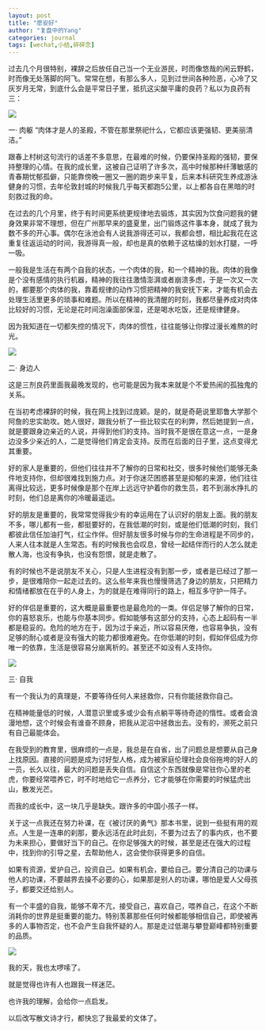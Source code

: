 ```yaml
---
layout: post
title: "愿安好"
author: "复盘中的Yang"
categories: journal
tags: [wechat,小结,碎碎念]
---
```



过去几个月很特别，裸辞之后放任自己当一个无业游民，时而像悠哉的闲云野鹤，时而像无处落脚的阿飞。常常在想，有那么多人，见到过世间各种险恶，心冷了又灰岁月无常，到底什么会是平常日子里，抵抗这尖酸平庸的良药？私以为良药有三：

![](/assets/img/21wish1.jpeg?raw=true)

一· 肉躯
“肉体才是人的圣殿，不管在那里祭祀什么，它都应该更强韧、更美丽清洁。”

跟春上村树这句流行的话差不多意思，在最难的时候，仍要保持圣殿的强韧，要保持整理的心情。在我的成长里，这被自己证明了许多次，高中时候那种纤薄敏感的青春期忧郁孤僻，只能靠傍晚一圈又一圈的跑步来平复，后来本科研究生养成游泳健身的习惯，去年伦敦封城的时候我几乎每天都跑5公里，以上都各自在黑暗的时刻救过我的命。

在过去的几个月里，终于有时间更系统更规律地去锻炼，其实因为饮食问题我的健身效果非常不理想，但在广州那早来的盛夏里，出门锻炼这件事本身，就成了我为数不多的开心事。偶尔在泳池会有人说我游得还可以，我都会想，相比起我花在这重复往返运动的时间，我游得真一般，却也是真的依赖于这枯燥的划水打腿，一呼一吸。

一般我是生活在有两个自我的状态，一个肉体的我，和一个精神的我。肉体的我像是个没有感情的执行机器，精神的我往往激情澎湃或者崩溃多虑，于是一次又一次的，都要那个肉体的我，靠着规律的动作习惯把精神的我安抚下来，才能有机会去处理生活里更多的琐事和难题。所以在精神的我清醒的时刻，我都尽量养成对肉体比较好的习惯，无论是花时间泡澡面部保湿，还是喝水吃饭，还是规律健身。

因为我知道在一切都失控的情况下，肉体的惯性，往往能够让你撑过漫长难熬的时光。


![](/assets/img/21wish2.jpeg?raw=true)

二· 身边人

这是三剂良药里面我最晚发现的，也可能是因为我本来就是个不爱热闹的孤独鬼的关系。

在当初考虑裸辞的时候，我在网上找到过庞颖。是的，就是奇葩说里耶鲁大学那个阿詹的忠实助攻。她人很好，跟我分析了一些比较实在的利弊，然后她提到一点，就是要跟身边亲近的人说，并得到他们的支持。当时我不是很在意这一点，一是身边没多少亲近的人，二是觉得他们肯定会支持。反而在后面的日子里，这点变得尤其重要。

好的家人是重要的，但他们往往并不了解你的日常和社交，很多时候他们能够无条件地支持你，但却很难找到施力点。对于你迷茫困惑甚至是抑郁的来源，他们往往离得比较远，更多时候像是那个在岸上远远守护着你的救生员，若不到溺水挣扎的时刻，他们总是离你的冷暖最遥远。

好的朋友是重要的，我常常觉得我少有的幸运用在了认识好的朋友上面。我的朋友不多，哪儿都有一些，都挺要好的，在我低潮的时刻，或是他们低潮的时刻，我们都彼此信任加油打气，红尘作伴。但好朋友很多时候与你的生命进程是不同步的，人来人往本就是人生常态。有的时候我也会叹息，曾经一起结伴而行的人怎么就走散人海，也没有争执，也没有怨恨，就是走散了。

有的时候也不是说朋友不关心，只是人生进程没有到那一步，或者是已经过了那一步，是很难陪你一起走过去的。这么些年来我也慢慢筛选了身边的朋友，只把精力和情绪都放在在乎的人身上，为的就是在难得同行的路上，相互多守护一阵子。

好的伴侣是重要的，这大概是最重要也是最危险的一类。伴侣足够了解你的日常，你的喜怒哀乐，也能与你基本同步。假如能够有这部分的支持，心态上起码有一半都是稳妥的。危险的地方在于，因为过于亲近，所以容易厌倦，也容易争执，没有足够的耐心或者是没有强大的能力都很难避免。在你低潮的时刻，假如伴侣成为你唯一的依靠，生活是很容易分崩离析的。甚至还不如没有人支持你。


![](/assets/img/21wish3.jpeg?raw=true)

三· 自我

有一个我认为的真理是，不要等待任何人来拯救你，只有你能拯救你自己。

在精神能量低的时候，人潜意识里或多或少会有点躺平等待奇迹的惰性。或者会浪漫地想，这个时候会有谁奋不顾身，把我从泥沼中拯救出去。没有的，濒死之前只有自己最能体会。

在我受到的教育里，很麻烦的一点是，我总是在自省，出了问题总是想要从自己身上找原因。直接的问题是成为讨好型人格，成为被家庭伦理社会良俗拖垮的好人的一员，长久以往，最大的问题是丢失自信。自信这个东西就像是常驻你心里的老虎，你要经常喂养它，时不时地给它一点养分，它才能够在你需要的时候猛虎出山，散发光芒。

而我的成长中，这一块几乎是缺失。跟许多的中国小孩子一样。

关于这一点我还在努力补课，在《被讨厌的勇气》那本书里，说到一些挺有用的观点。人生是一连串的刹那，要永远活在此时此刻，不要为过去了的事内疚，也不要为未来担心，要做好当下的自己。在你足够强大的时候，甚至是还在强大的过程中，找到你的引导之星，去帮助他人，这会使你获得更多的自信。

如果有资源，爱护自己，投资自己。如果有机会，要给自己。要分清自己的功课与他人的功课，不要越界去操不必要的心，如果那是别人的功课，哪怕是爱人父母孩子，都要交还给别人。

有一个丰盛的自我，能够不卑不亢，接受自己，喜欢自己，喂养自己，在这个不断消耗你的世界是挺重要的能力。特别羡慕那些任何时候都能够相信自己，即使被再多的人事物否定，也不会产生自我怀疑的人。那是走过低潮与攀登巅峰都特别重要的品质。

![](/assets/img/21wish4.jpeg?raw=true)

我的天，我也太啰嗦了。

就是觉得也许有人也跟我一样迷茫。

也许我的理解，会给你一点启发。

以后改写散文诗才行，都快忘了我最爱的文体了。